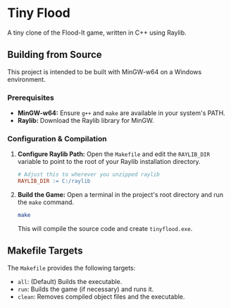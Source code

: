 # Tiny Flood

A tiny clone of the Flood-It game, written in C++ using Raylib.

## Building from Source

This project is intended to be built with MinGW-w64 on a Windows environment.

### Prerequisites

* **MinGW-w64:** Ensure `g++` and `make` are available in your system's PATH.
* **Raylib:** Download the Raylib library for MinGW.

### Configuration & Compilation

1. **Configure Raylib Path:** Open the `Makefile` and edit the `RAYLIB_DIR` variable to point to the root of your Raylib installation directory.

    ```makefile
    # Adjust this to wherever you unzipped raylib
    RAYLIB_DIR := C:/raylib
    ```

2. **Build the Game:** Open a terminal in the project's root directory and run the `make` command.

    ```sh
    make
    ```

    This will compile the source code and create `tinyflood.exe`.

## Makefile Targets

The `Makefile` provides the following targets:

* `all`: (Default) Builds the executable.
* `run`: Builds the game (if necessary) and runs it.
* `clean`: Removes compiled object files and the executable.

